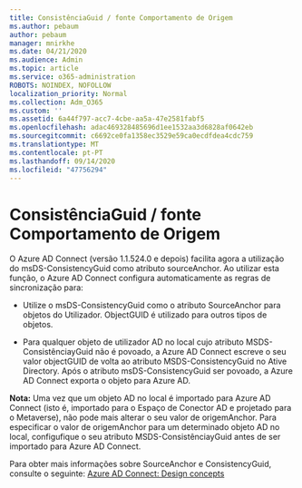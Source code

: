 ```yaml
---
title: ConsistênciaGuid / fonte Comportamento de Origem
ms.author: pebaum
author: pebaum
manager: mnirkhe
ms.date: 04/21/2020
ms.audience: Admin
ms.topic: article
ms.service: o365-administration
ROBOTS: NOINDEX, NOFOLLOW
localization_priority: Normal
ms.collection: Adm_O365
ms.custom: ''
ms.assetid: 6a44f797-acc7-4cbe-aa5a-47e2581fabf5
ms.openlocfilehash: adac469328485696d1ee1532aa3d6828af0642eb
ms.sourcegitcommit: c6692ce0fa1358ec3529e59ca0ecdfdea4cdc759
ms.translationtype: MT
ms.contentlocale: pt-PT
ms.lasthandoff: 09/14/2020
ms.locfileid: "47756294"
---
```

# <a name="consistencyguid--sourceanchor-behavior"></a>ConsistênciaGuid / fonte Comportamento de Origem

O Azure AD Connect (versão 1.1.524.0 e depois) facilita agora a utilização do msDS-ConsistencyGuid como atributo sourceAnchor. Ao utilizar esta função, o Azure AD Connect configura automaticamente as regras de sincronização para:
  
- Utilize o msDS-ConsistencyGuid como o atributo SourceAnchor para objetos do Utilizador. ObjectGUID é utilizado para outros tipos de objetos.
    
- Para qualquer objeto de utilizador AD no local cujo atributo MSDS-ConsistênciayGuid não é povoado, a Azure AD Connect escreve o seu valor objectGUID de volta ao atributo MSDS-ConsistencyGuid no Ative Directory. Após o atributo msDS-ConsistencyGuid ser povoado, a Azure AD Connect exporta o objeto para Azure AD.
    
 **Nota:** Uma vez que um objeto AD no local é importado para Azure AD Connect (isto é, importado para o Espaço de Conector AD e projetado para o Metaverse), não pode mais alterar o seu valor de origemAnchor. Para especificar o valor de origemAnchor para um determinado objeto AD no local, configufique o seu atributo MSDS-ConsistênciayGuid antes de ser importado para Azure AD Connect. 
  
Para obter mais informações sobre SourceAnchor e ConsistencyGuid, consulte o seguinte: [Azure AD Connect: Design concepts](https://docs.microsoft.com/azure/active-directory/connect/active-directory-aadconnect-design-concepts)
  

